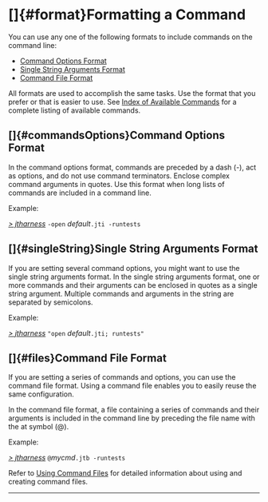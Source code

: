 
# []{#format}Formatting a Command

You can use any one of the following formats to include commands on the command line:

-   [Command Options Format](#commandsOptions)
-   [Single String Arguments Format](#singleString)
-   [Command File Format](#files)

All formats are used to accomplish the same tasks. Use the format that you prefer or that is easier
to use. See [Index of Available Commands](availableCommands.html) for a complete listing of
available commands.

## []{#commandsOptions}Command Options Format

In the command options format, commands are preceded by a dash (-), act as options, and do not use
command terminators. Enclose complex command arguments in quotes. Use this format when long lists of
commands are included in a command line.

Example:

[*\> jtharness*](aboutExamples.html) `-open` *default*`.jti -runtests`

## []{#singleString}Single String Arguments Format

If you are setting several command options, you might want to use the single string arguments
format. In the single string arguments format, one or more commands and their arguments can be
enclosed in quotes as a single string argument. Multiple commands and arguments in the string are
separated by semicolons.

Example:

[*\> jtharness*](aboutExamples.html) `"open` *default*`.jti; runtests"`

## []{#files}Command File Format

If you are setting a series of commands and options, you can use the command file format. Using a
command file enables you to easily reuse the same configuration.

In the command file format, a file containing a series of commands and their arguments is included
in the command line by preceding the file name with the at symbol (@).

Example:

[*\> jtharness*](aboutExamples.html) `@`*mycmd*`.jtb -runtests`

Refer to [Using Command Files](commandFile.html) for detailed information about using and creating
command files.

----------------------------------------------------------------------------------------------------


